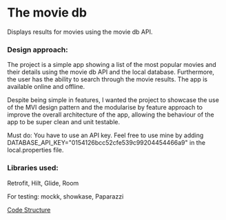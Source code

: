 # The movie db
Displays results for movies using the movie db API.

### Design approach:
The project is a simple app showing a list of the most popular movies and their details using the 
movie db API and the local database. Furthermore, the user has the ability to search through the 
movie results. The app is available online and offline.

Despite being simple in features, I wanted the project to showcase the use of the MVI design pattern
and the modularise by feature approach to improve the overall architecture of the app, allowing the
behaviour of the app to be super clean and unit testable.

Must do:
You have to use an API key. Feel free to use mine by adding DATABASE_API_KEY="0154126bcc52cfe539c99204454466a9" in the local.properties file.

### Libraries used:
Retrofit, Hilt, Glide, Room

For testing: mockk, showkase, Paparazzi

[Code Structure](docs/architecture.md)